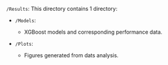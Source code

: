 `/Results`: This directory contains 1 directory:

- `/Models`:
  - XGBoost models and corresponding performance data.

- `/Plots`:
  - Figures generated from dats analysis.
